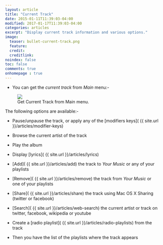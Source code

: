 ```yaml
---
layout: article
title: "Current Track"
date: 2015-01-11T11:39:03-04:00
modified: 2017-01-17T11:39:03-04:00
categories: articles
excerpt: "Display current track information and various options."
image:
  teaser: bullet-current-track.png
  feature:
  credit: 
  creditlink:
noindex: false
toc: false
comments: true
onhomepage : true
---
```


* You can get the _current track_ from *Main* menu:-

<figure>
	<img src="{{ site.url }}/images/current-track1.jpg">
	<figcaption>Get Current Track from Main menu.</figcaption>
</figure>

The following options are available:-

* Pause/unpause the track, or apply any of the [modifiers keys]( {{ site.url }}/articles/modifier-keys)

* Browse the current artist of the track

* Play the album

* Display [lyrics]( {{ site.url }}/articles/lyrics)

* [Add]( {{ site.url }}/articles/add) the track to _Your Music_ or any of your playlists

* [Remove]( {{ site.url }}/articles/remove) the track from _Your Music_ or one of your playlists

* [Share]( {{ site.url }}/articles/share) the track using Mac OS X Sharing (twitter or facebook)

* [Search]( {{ site.url }}/articles/web-search) the current artist or track on twitter, facebook, wikipedia or youtube

* Create a [radio playlist]( {{ site.url }}/articles/radio-playlists) from the track

* Then you have the list of the playlists where the track appears
